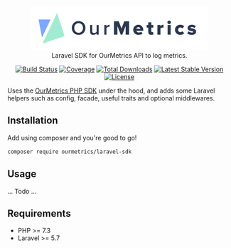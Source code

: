 <p align="center" style="text-align: center">
<img src="logo.png" alt="OurMetrics logo" height="100" />
<br/>Laravel SDK for OurMetrics API to log metrics.
</p>
    
<p align="center" style="text-align: center"> 
<a href="https://travis-ci.org/OurMetrics/laravel-sdk"><img src="https://img.shields.io/travis/OurMetrics/laravel-sdk.svg?style=flat-square" alt="Build Status"></a>
<a href="https://coveralls.io/github/OurMetrics/laravel-sdk"><img src="https://img.shields.io/coveralls/OurMetrics/laravel-sdk.svg?style=flat-square" alt="Coverage"></a>
<a href="https://packagist.org/packages/ourmetrics/laravel-sdk"><img src="https://img.shields.io/packagist/dt/ourmetrics/laravel-sdk.svg?style=flat-square" alt="Total Downloads"></a>
<a href="https://packagist.org/packages/ourmetrics/laravel-sdk"><img src="https://img.shields.io/packagist/v/ourmetrics/laravel-sdk.svg?style=flat-square" alt="Latest Stable Version"></a>
<a href="https://packagist.org/packages/ourmetrics/laravel-sdk"><img src="https://img.shields.io/packagist/l/ourmetrics/laravel-sdk.svg?style=flat-square" alt="License"></a>
</p>

Uses the [OurMetrics PHP SDK](https://github.com/OurMetrics/php-sdk) under the hood, and adds some Laravel helpers such as config, facade, useful traits and optional middlewares.

## Installation

Add using composer and you're good to go! 

```bash
composer require ourmetrics/laravel-sdk
```

## Usage

... Todo ...

## Requirements
* PHP >= 7.3
* Laravel >= 5.7
